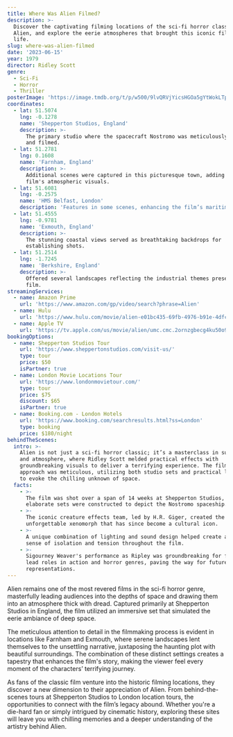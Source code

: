 ```yaml
---
title: Where Was Alien Filmed?
description: >-
  Discover the captivating filming locations of the sci-fi horror classic,
  Alien, and explore the eerie atmospheres that brought this iconic film to
  life.
slug: where-was-alien-filmed
date: '2023-06-15'
year: 1979
director: Ridley Scott
genre:
  - Sci-Fi
  - Horror
  - Thriller
posterImage: 'https://image.tmdb.org/t/p/w500/9lvQRVjYicsHGOa5gYtWokLTpiT.jpg'
coordinates:
  - lat: 51.5074
    lng: -0.1278
    name: 'Shepperton Studios, England'
    description: >-
      The primary studio where the spacecraft Nostromo was meticulously built
      and filmed.
  - lat: 51.2781
    lng: 0.1608
    name: 'Farnham, England'
    description: >-
      Additional scenes were captured in this picturesque town, adding to the
      film's atmospheric visuals.
  - lat: 51.6081
    lng: -0.2575
    name: 'HMS Belfast, London'
    description: 'Features in some scenes, enhancing the film’s maritime touches.'
  - lat: 51.4555
    lng: -0.9781
    name: 'Exmouth, England'
    description: >-
      The stunning coastal views served as breathtaking backdrops for
      establishing shots.
  - lat: 51.2514
    lng: -1.7245
    name: 'Berkshire, England'
    description: >-
      Offered several landscapes reflecting the industrial themes present in the
      film.
streamingServices:
  - name: Amazon Prime
    url: 'https://www.amazon.com/gp/video/search?phrase=Alien'
  - name: Hulu
    url: 'https://www.hulu.com/movie/alien-e01bc435-69fb-4976-b91e-4dfc7dff5e0e'
  - name: Apple TV
    url: 'https://tv.apple.com/us/movie/alien/umc.cmc.2ornzgbecg4ku50o97umws3b9'
bookingOptions:
  - name: Shepperton Studios Tour
    url: 'https://www.sheppertonstudios.com/visit-us/'
    type: tour
    price: $50
    isPartner: true
  - name: London Movie Locations Tour
    url: 'https://www.londonmovietour.com/'
    type: tour
    price: $75
    discount: $65
    isPartner: true
  - name: Booking.com - London Hotels
    url: 'https://www.booking.com/searchresults.html?ss=London'
    type: booking
    price: $180/night
behindTheScenes:
  intro: >-
    Alien is not just a sci-fi horror classic; it’s a masterclass in suspense
    and atmosphere, where Ridley Scott melded practical effects with
    groundbreaking visuals to deliver a terrifying experience. The filming
    approach was meticulous, utilizing both studio sets and practical locations
    to evoke the chilling unknown of space.
  facts:
    - >-
      The film was shot over a span of 14 weeks at Shepperton Studios, where
      elaborate sets were constructed to depict the Nostromo spaceship.
    - >-
      The iconic creature effects team, led by H.R. Giger, created the
      unforgettable xenomorph that has since become a cultural icon.
    - >-
      A unique combination of lighting and sound design helped create an eerie
      sense of isolation and tension throughout the film.
    - >-
      Sigourney Weaver's performance as Ripley was groundbreaking for female
      lead roles in action and horror genres, paving the way for future
      representations.
---
```


<AlienGuide />

Alien remains one of the most revered films in the sci-fi horror genre, masterfully leading audiences into the depths of space and drawing them into an atmosphere thick with dread. Captured primarily at Shepperton Studios in England, the film utilized an immersive set that simulated the eerie ambiance of deep space.

The meticulous attention to detail in the filmmaking process is evident in locations like Farnham and Exmouth, where serene landscapes lent themselves to the unsettling narrative, juxtaposing the haunting plot with beautiful surroundings. The combination of these distinct settings creates a tapestry that enhances the film's story, making the viewer feel every moment of the characters’ terrifying journey.

As fans of the classic film venture into the historic filming locations, they discover a new dimension to their appreciation of Alien. From behind-the-scenes tours at Shepperton Studios to London location tours, the opportunities to connect with the film’s legacy abound. Whether you're a die-hard fan or simply intrigued by cinematic history, exploring these sites will leave you with chilling memories and a deeper understanding of the artistry behind Alien.

